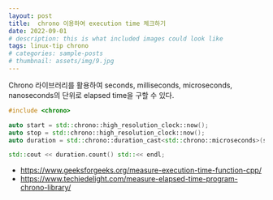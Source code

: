 ```yaml
---
layout: post
title:  chrono 이용하여 execution time 체크하기
date: 2022-09-01
# description: this is what included images could look like
tags: linux-tip chrono
# categories: sample-posts
# thumbnail: assets/img/9.jpg
---
```


Chrono 라이브러리를 활용하여 seconds, milliseconds, microseconds, nanoseconds의 단위로 elapsed time을 구할 수 있다.
```cpp
#include <chrono>

auto start = std::chrono::high_resolution_clock::now();
auto stop = std::chrono::high_resolution_clock::now();
auto duration = std::chrono::duration_cast<std::chrono::microseconds>(stop - start);

std::cout << duration.count() std::<< endl;
```

* https://www.geeksforgeeks.org/measure-execution-time-function-cpp/
* https://www.techiedelight.com/measure-elapsed-time-program-chrono-library/
